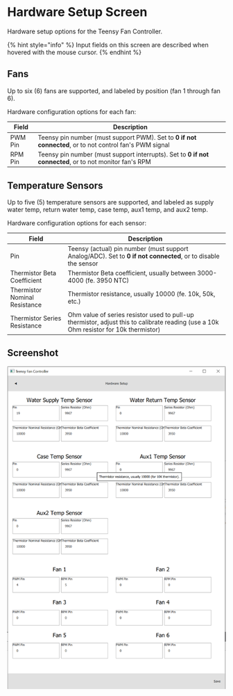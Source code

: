 # Hardware Setup Screen

Hardware setup options for the Teensy Fan Controller.

{% hint style="info" %}
Input fields on this screen are described when hovered with the mouse cursor.
{% endhint %}


## Fans

Up to six (6) fans are supported, and labeled by position (fan 1 through fan 6).
 
Hardware configuration options for each fan:

Field | Description
----- | -----
PWM Pin | Teensy pin number (must support PWM). Set to **0 if not connected**, or to not control fan's PWM signal
RPM Pin | Teensy pin number (must support interrupts). Set to **0 if not connected**, or to not monitor fan's RPM

## Temperature Sensors

Up to five (5) temperature sensors are supported, and labeled as supply water temp, return water temp, case temp, aux1 temp, and aux2 temp.

Hardware configuration options for each sensor:

Field | Description
----- | -----
Pin | Teensy (actual) pin number (must support Analog/ADC). Set to **0 if not connected**, or to disable the sensor 
Thermistor Beta Coefficient | Thermistor Beta coefficient, usually between 3000-4000 (fe. 3950 NTC)
Thermistor Nominal Resistance | Thermistor resistance, usually 10000 (fe. 10k, 50k, etc.)
Thermistor Series Resistance | Ohm value of series resistor used to pull-up thermistor, adjust this to calibrate reading (use a 10k Ohm resistor for 10k thermistor)


## Screenshot

![Hardware Setup screenshot](../../doc/images/ui.hwsetup.1.png)

